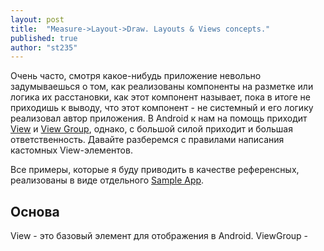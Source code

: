 ```yaml
---
layout: post
title:  "Measure->Layout->Draw. Layouts & Views concepts."
published: true
author: "st235"
---
```


Очень часто, смотря какое-нибудь приложение невольно задумываешься о том, как реализованы компоненты на разметке или логика их расстановки, как этот компонент называет, пока в итоге не приходишь к выводу, что этот компонент - не системный и его логику реализовал автор приложения. В Android к нам на помощь приходит [View](https://developer.android.com/reference/android/view/View) и [View Group](https://developer.android.com/reference/android/view/ViewGroup), однако, с большой силой приходит и большая ответственность.
Давайте разберемся с правилами написания кастомных View-элементов.

Все примеры, которые я буду приводить в качестве референсных, реализованы в виде отдельного [Sample App](https://github.com/st235/LayoutPlusViews.).

## Основа 
View - это базовый элемент для отображения в Android.
ViewGroup - 
